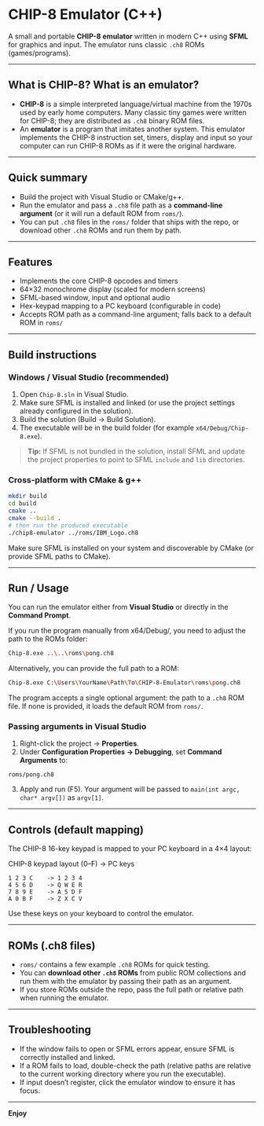 # CHIP-8 Emulator (C++)

A small and portable **CHIP-8 emulator** written in modern C++ using **SFML** for graphics and input. The emulator runs classic `.ch8` ROMs (games/programs).

---

## What is CHIP-8? What is an emulator?
- **CHIP-8** is a simple interpreted language/virtual machine from the 1970s used by early home computers. Many classic tiny games were written for CHIP-8; they are distributed as `.ch8` binary ROM files.
- An **emulator** is a program that imitates another system. This emulator implements the CHIP-8 instruction set, timers, display and input so your computer can run CHIP-8 ROMs as if it were the original hardware.

---

## Quick summary
- Build the project with Visual Studio or CMake/g++.
- Run the emulator and pass a `.ch8` file path as a **command-line argument** (or it will run a default ROM from `roms/`).
- You can put `.ch8` files in the `roms/` folder that ships with the repo, or download other `.ch8` ROMs and run them by path.

---

## Features
- Implements the core CHIP-8 opcodes and timers
- 64×32 monochrome display (scaled for modern screens)
- SFML-based window, input and optional audio
- Hex-keypad mapping to a PC keyboard (configurable in code)
- Accepts ROM path as a command-line argument; falls back to a default ROM in `roms/`

---

## Build instructions

### Windows / Visual Studio (recommended)
1. Open `Chip-8.sln` in Visual Studio.
2. Make sure SFML is installed and linked (or use the project settings already configured in the solution).
3. Build the solution (Build → Build Solution).
4. The executable will be in the build folder (for example `x64/Debug/Chip-8.exe`).

> **Tip:** If SFML is not bundled in the solution, install SFML and update the project properties to point to SFML `include` and `lib` directories.

### Cross-platform with CMake & g++
```bash
mkdir build
cd build
cmake ..
cmake --build .
# then run the produced executable
./chip8-emulator ../roms/IBM_Logo.ch8
```

Make sure SFML is installed on your system and discoverable by CMake (or provide SFML paths to CMake).

---

## Run / Usage
You can run the emulator either from **Visual Studio** or directly in the **Command Prompt**.


If you run the program manually from x64/Debug/, you need to adjust the path to the ROMs folder:
```bash
Chip-8.exe ..\..\roms\pong.ch8
```

Alternatively, you can provide the full path to a ROM:
```bash
Chip-8.exe C:\Users\YourName\Path\To\CHIP-8-Emulator\roms\pong.ch8
```

The program accepts a single optional argument: the path to a `.ch8` ROM file. If none is provided, it loads the default ROM from `roms/`.

### Passing arguments in Visual Studio
1. Right-click the project → **Properties**.
2. Under **Configuration Properties → Debugging**, set **Command Arguments** to:
```
roms/pong.ch8
```
3. Apply and run (F5). Your argument will be passed to `main(int argc, char* argv[])` as `argv[1]`.

---

## Controls (default mapping)
The CHIP-8 16-key keypad is mapped to your PC keyboard in a 4×4 layout:

CHIP-8 keypad layout (0–F) -> PC keys

```
1 2 3 C    -> 1 2 3 4
4 5 6 D    -> Q W E R
7 8 9 E    -> A S D F
A 0 B F    -> Z X C V
```
Use these keys on your keyboard to control the emulator.

---

## ROMs (.ch8 files)
- `roms/` contains a few example `.ch8` ROMs for quick testing.
- You can **download other `.ch8` ROMs** from public ROM collections and run them with the emulator by passing their path as an argument.
- If you store ROMs outside the repo, pass the full path or relative path when running the emulator.

---

## Troubleshooting
- If the window fails to open or SFML errors appear, ensure SFML is correctly installed and linked.
- If a ROM fails to load, double-check the path (relative paths are relative to the current working directory where you run the executable).
- If input doesn’t register, click the emulator window to ensure it has focus.

---

**Enjoy**

